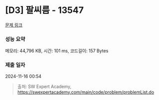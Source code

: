 # [D3] 팔씨름 - 13547 

[문제 링크](https://swexpertacademy.com/main/code/problem/problemDetail.do?contestProbId=AX6PP9G6p1sDFAS9) 

### 성능 요약

메모리: 44,796 KB, 시간: 101 ms, 코드길이: 157 Bytes

### 제출 일자

2024-11-16 00:54



> 출처: SW Expert Academy, https://swexpertacademy.com/main/code/problem/problemList.do